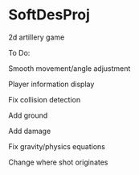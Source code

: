 SoftDesProj
===========

2d artillery game

To Do:

Smooth movement/angle adjustment

Player information display

Fix collision detection

Add ground

Add damage

Fix gravity/physics equations

Change where shot originates

